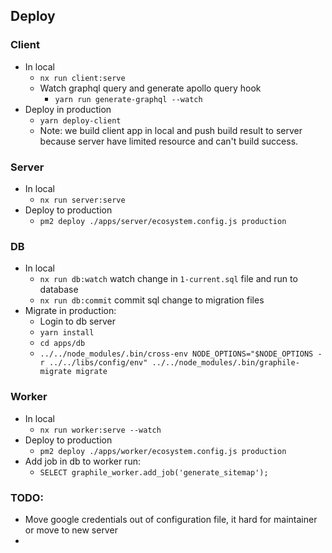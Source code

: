 ## Deploy
### Client
- In local
  - `nx run client:serve`
  - Watch graphql query and generate apollo query hook
    - `yarn run generate-graphql --watch`
- Deploy in production
  - `yarn deploy-client`
  - Note: we build client app in local and push build result to server because server have limited resource and can't build success.
### Server
- In local
  - `nx run server:serve`
- Deploy to production
  - `pm2 deploy ./apps/server/ecosystem.config.js production` 

### DB
- In local
  - `nx run db:watch` watch change in `1-current.sql` file and run to database
  - `nx run db:commit` commit sql change to migration files
- Migrate in production:
  - Login to db server
  - `yarn install`
  - `cd apps/db`
  - `../../node_modules/.bin/cross-env NODE_OPTIONS="$NODE_OPTIONS -r ../../libs/config/env" ../../node_modules/.bin/graphile-migrate migrate`

### Worker
- In local
  - `nx run worker:serve --watch`
- Deploy to production
  - `pm2 deploy ./apps/worker/ecosystem.config.js production`
- Add job in db to worker run:
  - `SELECT graphile_worker.add_job('generate_sitemap');`


### TODO:
- Move google credentials out of configuration file, it hard for maintainer or move to new server
- 
